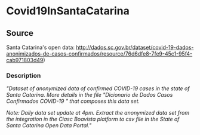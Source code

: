 # Covid19InSantaCatarina  

## Source 
Santa Catarina's open data: http://dados.sc.gov.br/dataset/covid-19-dados-anonimizados-de-casos-confirmados/resource/76d6dfe8-7fe9-45c1-95f4-cab971803d49)

### Description

*"Dataset of anonymized data of confirmed COVID-19 cases in the state of Santa Catarina. More details in the file "Dicionario de Dados Casos Confirmados COVID-19 " that composes this data set.*

*Note: Daily data set update at 4pm. Extract the anonymized data set from the integration in the Ciasc Boavista platform to csv file in the State of Santa Catarina Open Data Portal."*

 
